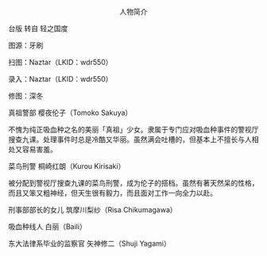 <p align="center">人物简介</p>

台版 转自 轻之国度

图源：牙刷

扫图：Naztar（LKID：wdr550）

录入：Naztar（LKID：wdr550）

修图：深冬

真祖警部 樱夜伦子（Tomoko Sakuya）

不愧为纯正吸血种之名的美丽「真祖」少女。隶属于专门应对吸血种事件的警视厅搜查九课。处理事件时总是冷酷又华丽。虽然满会吐槽的，但基本上不擅长与人相处又容易害羞。

菜鸟刑警 桐崎红朗（Kurou Kirisaki）

被分配到警视厅搜查九课的菜鸟刑警，成为伦子的搭档。虽然有著天然呆的性格，而且又笨又粗神经，但天生很有毅力，而且面对工作一向全力以赴。

刑事部部长的女儿 筑摩川梨纱（Risa Chikumagawa）

吸血种线人 白丽（Baili）

东大法律系毕业的监察官 矢神修二（Shuji Yagami）

